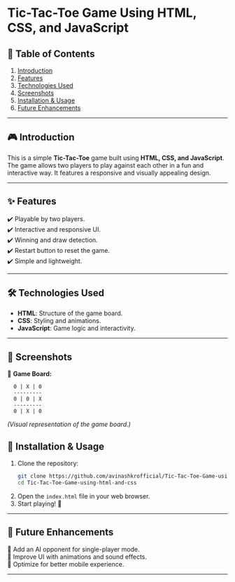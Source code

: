 # Tic-Tac-Toe Game Using HTML, CSS, and JavaScript

## 📖 Table of Contents
1. [Introduction](#-introduction)
2. [Features](#-features)
3. [Technologies Used](#-technologies-used)
4. [Screenshots](#-screenshots)
5. [Installation & Usage](#-installation--usage)
6. [Future Enhancements](#-future-enhancements)

---

## 🎮 Introduction
This is a simple **Tic-Tac-Toe** game built using **HTML, CSS, and JavaScript**. The game allows two players to play against each other in a fun and interactive way. It features a responsive and visually appealing design.

---

## ✨ Features
✔️ Playable by two players.<br>
✔️ Interactive and responsive UI.<br>
✔️ Winning and draw detection.<br>
✔️ Restart button to reset the game.<br>
✔️ Simple and lightweight.

---

## 🛠️ Technologies Used
- **HTML**: Structure of the game board.
- **CSS**: Styling and animations.
- **JavaScript**: Game logic and interactivity.

---

## 📸 Screenshots
🎲 **Game Board:**
```
  0 | X | 0
  ---------
  0 | 0 | X
  ---------
  0 | X | 0
```
*(Visual representation of the game board.)*

## 🚀 Installation & Usage
1. Clone the repository:
   ```bash
   git clone https://github.com/avinashkrofficial/Tic-Tac-Toe-Game-using-html-and-css.git
   cd Tic-Tac-Toe-Game-using-html-and-css
   ```
2. Open the `index.html` file in your web browser.
3. Start playing! 🎉

---

## 🔮 Future Enhancements
🚀 Add an AI opponent for single-player mode.<br>
🎨 Improve UI with animations and sound effects.<br>
📱 Optimize for better mobile experience.<br>

---



